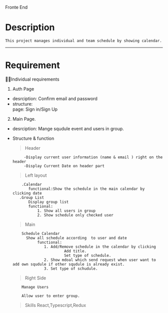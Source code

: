 Fronte End
#  Description
    This project manages individual and team schedule by showing calendar.
----------

# Requirement
🤵🏻Individual requirements

   1. Auth Page
   -  desrciption:
        Confirm email and password
   - structure:    
        page: Sign in/Sign Up 
   
   2. Main Page.
   - desrciption:
         Mange squdule event and users in group.
   - Structure & function 
        > Header
        
              -Display current user information (name & email ) right on the header
              -Display Current Date on header part
        > Left layout
            
             .Calendar
                functional:Show the schedule in the main calendar by clicking date
            .Group List
                Display group list 
                functional:
                    1. Show all users in group
                    2. Show schedule only checked user
  
                   
        > Main

             Schedule Calendar
               Show all schedule according  to user and date 
                    functional:
                       1. Add/Remove schedule in the calendar by clicking
                                Add title. 
                                Set type of schedule.
                       2. Show mdoal which send request when user want to add own squdule if other squdule is already exist. 
                       3. Set type of schudule.
                
        > Right Side
            
             Manage Users
             
             Allow user to enter group.

        >Skills
            React,Typescript,Redux
            
                
   
   
 